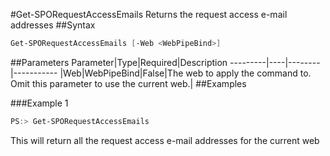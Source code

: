 #Get-SPORequestAccessEmails
Returns the request access e-mail addresses
##Syntax
```powershell
Get-SPORequestAccessEmails [-Web <WebPipeBind>]
```


##Parameters
Parameter|Type|Required|Description
---------|----|--------|-----------
|Web|WebPipeBind|False|The web to apply the command to. Omit this parameter to use the current web.|
##Examples

###Example 1
```powershell
PS:> Get-SPORequestAccessEmails
```
This will return all the request access e-mail addresses for the current web

